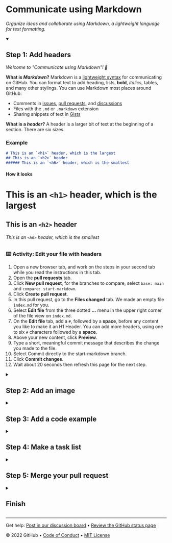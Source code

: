 
  <!--
  <<< Author notes: Header of the course >>>
  Include a 1280×640 image, course title in sentence case, and a concise description in emphasis.
  In your repository settings: enable template repository, add your 1280×640 social image, auto delete head branches.
  Add your open source license, GitHub uses Creative Commons Attribution 4.0 International.
-->

# Communicate using Markdown

_Organize ideas and collaborate using Markdown, a lightweight language for text formatting._

<!--
  <<< Author notes: Step 1 >>>
  Choose 3-5 steps for your course.
  The first step is always the hardest, so pick something easy!
  Link to docs.github.com for further explanations.
  Encourage users to open new tabs for steps!
-->

<details id=1 open>
<summary><h2>Step 1: Add headers</h2></summary>

_Welcome to "Communicate using Markdown"! :wave:_

**What is _Markdown_?** Markdown is a [lightweight syntax](https://docs.github.com/github/writing-on-github/getting-started-with-writing-and-formatting-on-github/basic-writing-and-formatting-syntax) for communicating on GitHub. You can format text to add heading, lists, **bold**, _italics_, tables, and many other stylings. You can use Markdown most places around GitHub:

- Comments in [issues](https://docs.github.com/issues/tracking-your-work-with-issues/about-issues), [pull requests](https://docs.github.com/pull-requests/collaborating-with-pull-requests/proposing-changes-to-your-work-with-pull-requests/about-pull-requests), and [discussions](https://docs.github.com/discussions/collaborating-with-your-community-using-discussions/about-discussions)
- Files with the `.md` or `.markdown` extension
- Sharing snippets of text in [Gists](https://docs.github.com/github/writing-on-github/editing-and-sharing-content-with-gists/creating-gists)

**What is a _header_?** A header is a larger bit of text at the beginning of a section. There are six sizes.

### Example

```md
# This is an `<h1>` header, which is the largest
## This is an `<h2>` header
###### This is an `<h6>` header, which is the smallest
```

#### How it looks

# This is an `<h1>` header, which is the largest
## This is an `<h2>` header
###### This is an `<h6>` header, which is the smallest

### :keyboard: Activity: Edit your file with headers

1. Open a new browser tab, and work on the steps in your second tab while you read the instructions in this tab.
1. Open the **pull requests** tab.
1. Click **New pull request**, for the branches to compare, select `base: main` and `compare: start-markdown`.
1. Click **Create pull request**.
1. In this pull request, go to the **Files changed** tab. We made an empty file `index.md` for you.
1. Select **Edit file** from the three dotted **...** menu in the upper right corner of the file view on `index.md`.
1. On the **Edit file** tab, add a `#`, followed by a **space**, before any content you like to make it an H1 Header. You can add more headers, using one to six `#` characters followed by a **space**.
1. Above your new content, click **Preview**.
1. Type a short, meaningful commit message that describes the change you made to the file.
1. Select Commit directly to the start-markdown branch.
1. Click **Commit changes**.
1.  Wait about 20 seconds then refresh this page for the next step.

</details>

<!--
  <<< Author notes: Step 2 >>>
  Start this step by acknowledging the previous step.
  Define terms and link to docs.github.com.
-->

<details id=2>
<summary><h2>Step 2: Add an image</h2></summary>

_Great job adding headers to the file :sparkles:_

Let's add an image. Include descriptive text in the square brackets. This text is read aloud for people using screen readers. It's also shown at times when your image doesn't display, such as when there's a poor connection. You can see the syntax for images below:

### Example

```md
![Image of Yaktocat](https://octodex.github.com/images/yaktocat.png)
```

#### How it looks

<img alt="Image of Yaktocat" src=https://octodex.github.com/images/yaktocat.png width=400>

### :keyboard: Activity: Adding an image

1. As you did before, edit the `index.md` file in this pull request.
1. In the file, add the correct Markdown for your image of choice. Don't forget to include alt-text!
1. Use the **Preview** tab to check your Markdown formatting.
1. Commit your changes.
1. Wait about 20 seconds then refresh this page for the next step.

</details>

<!--
  <<< Author notes: Step 3 >>>
  Start this step by acknowledging the previous step.
  Define terms and link to docs.github.com.
-->

<details id=3>
<summary><h2>Step 3: Add a code example</h2></summary>

_Great job adding an image to the file :tada:_

In addition to code blocks, some code blocks should be rendered differently depending on the language, such as JavaScript or command-line text.

### Example

<pre>
```
$ git init
Initialized empty Git repository in /Users/skills/Projects/recipe-repository/.git/
```
</pre>

#### How it looks

```
$ git init
Initialized empty Git repository in /Users/skills/Projects/recipe-repository/.git/
```

### :keyboard: Activity: Adding a code example

1. As you did before, edit the file in this pull request.
1. In the file, add the correct Markdown for a code example of your choice.
1. Use the **Preview** tab to check your Markdown formatting.
1. Commit your changes.
1. Wait about 20 seconds then refresh this page for the next step.

</details>

<!--
  <<< Author notes: Step 4 >>>
  Start this step by acknowledging the previous step.
  Define terms and link to docs.github.com.
-->

<details id=4>
<summary><h2>Step 4: Make a task list</h2></summary>

_Great job adding a code example to the file :partying_face:_

**What is a _task list_?** A task list creates checkboxes to check off. They're very useful for tracking issues and pull requests. If you include a task list in the body of an issue or pull request, you'll see a progress indicator in your issue list. The syntax for task lists is very specific. Be sure to include the spaces where required, or else they won't render.

### Example

```
- [x] List syntax is required
- [x] This item is complete
- [ ] This item is not complete
```

#### How it looks

- [x] List syntax is required
- [x] This item is complete
- [ ] This item is not complete

### :keyboard: Activity: Add a task list

GitHub Actions went ahead and made a branch for you. So you'll need to add to the file we've created in the branch, and we will check your work as you work through this course!

1. Return to your pull request.
1. Use Markdown to create a task list. Here is an example:

   ```md
   - [ ] Turn on GitHub Pages
   - [ ] Outline my portfolio
   - [ ] Introduce myself to the world
   ```

   Remember, a task list starts with the syntax `- [ ]` and then the task list item. The formatting is specific!

1. Use the **Preview** tab to check your Markdown formatting.
1. Commit the changes to the file.
1. Wait about 20 seconds then refresh this page for the next step.

</details>

<!--
  <<< Author notes: Step 5 >>>
  Start this step by acknowledging the previous step.
  Define terms and link to docs.github.com.
-->

<details id=5>
<summary><h2>Step 5: Merge your pull request</h2></summary>

_Great job adding a task list to the file :heart:_

You can now [merge](https://docs.github.com/get-started/quickstart/github-glossary#merge) your pull request!

### :keyboard: Activity: Merge your pull request

1. Under your repository name, click Pull requests.
   ![repo-tabs-pull-requests](https://github.com/Exp-Communicate-Using-Markdown-Cohort-1/series-communicate-using-markdown/assets/107881423/a5351683-be08-4f46-83b4-864dae00c70a)

1. In the “Pull Requests” list, click the pull request you’d like to merge.
1. Scroll down to the bottom of the pull request Click **Merge pull request**.
   ![merge PR](https://github.com/Exp-Communicate-Using-Markdown-Cohort-1/series-communicate-using-markdown/assets/107881423/7dfd1089-7ad1-4e49-b18b-e2630d05cf14)

1. Wait about 20 seconds then refresh this page for the next step.

</details>

<!--
  <<< Author notes: Finish >>>
  Review what we learned, ask for feedback, provide next steps.
-->

<details id=X>
<summary><h2>Finish</h2></summary>

_Congratulations friend, you've completed this course!_

<img src=https://octodex.github.com/images/welcometocat.png alt=celebrate width=300 align=right>

Here's a recap of all the tasks you've accomplished in your repository:

1. You learned about Markdown, headings, images, code examples, and task lists.
1. You created and merged a Markdown file.
1. You learned an essential GitHub skill. 🎉

### What's next?

- You can enable GitHub Pages and see your Markdown file as a website!
  1. Under your repository name at the upper right, click :gear: **Settings**.
  1. Then on the lower left, click **Pages** in the **Code and automation** section.
  1. In the **GitHub Pages** section, ensure "Deploy from a branch" is selected from the **Source** drop-down menu, and then select `main` from the **Branch** drop-down menu as your GitHub Pages publishing source.
  1. Click the **Save** button.
  1. Wait about 30 seconds then refresh the page. When you see "Your site is published at ..." you can click on the link to see your published site.
- Learn more about [Markdown](https://docs.github.com/github/writing-on-github).
- We'd love to hear what you thought of this course [in our discussion board](https://github.com/skills/.github/discussions)
- [Take another GitHub Skills course](https://github.com/skills).
- [Read the GitHub Getting Started docs](https://docs.github.com/get-started).
- To find projects to contribute to, check out [GitHub Explore](https://github.com/explore).

</details>

<!--
  <<< Author notes: Footer >>>
  Add a link to get support, GitHub status page, code of conduct, license link.
-->

---

Get help: [Post in our discussion board](https://github.com/orgs/community/discussions/categories/github-education) &bull; [Review the GitHub status page](https://www.githubstatus.com/)

&copy; 2022 GitHub &bull; [Code of Conduct](https://www.contributor-covenant.org/version/2/1/code_of_conduct/code_of_conduct.md) &bull; [MIT License](https://gh.io/mit)
